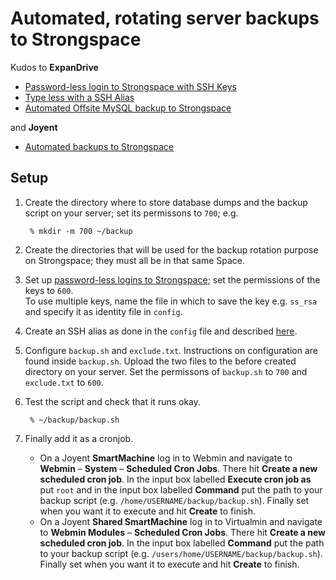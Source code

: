 Automated, rotating server backups to Strongspace
=================================================

Kudos to **ExpanDrive**

- [Password-less login to Strongspace with SSH Keys](https://www.strongspace.com/help/password-less-login-with-ssh-keys)
- [Type less with a SSH Alias](https://www.strongspace.com/help/ssh-alias)
- [Automated Offsite MySQL backup to Strongspace](https://www.strongspace.com/help/automated-offsite-mysql-backup)

and **Joyent**

- [Automated backups to Strongspace](http://oldwiki.joyent.com/shared:automated-backups)


Setup
-----

1. Create the directory where to store database dumps and the backup script on your server; set its permissons to `700`; e.g.

		% mkdir -m 700 ~/backup

2. Create the directories that will be used for the backup rotation purpose on Strongspace; they must all be in that same Space.

3. Set up [password-less logins to Strongspace](https://www.strongspace.com/help/password-less-login-with-ssh-keys); set the permissions of the keys to `600`.  
To use multiple keys, name the file in which to save the key e.g. `ss_rsa` and specify it as identity file in `config`.

4. Create an SSH alias as done in the `config` file and described [here](https://www.strongspace.com/help/ssh-alias).

5. Configure `backup.sh` and `exclude.txt`. Instructions on configuration are found inside `backup.sh`. Upload the two files to the before created directory on your server. Set the permissons of `backup.sh` to `700` and `exclude.txt` to `600`.

6. Test the script and check that it runs okay.

		% ~/backup/backup.sh

7. Finally add it as a cronjob.
	- On a Joyent **SmartMachine** log in to Webmin and navigate to <b>Webmin</b> – <b>System</b> – <b>Scheduled Cron Jobs</b>. There hit <b>Create a new scheduled cron job</b>. In the input box labelled <b>Execute cron job as</b> put `root` and in the input box labelled <b>Command</b> put the path to your backup script (e.g. `/home/USERNAME/backup/backup.sh`). Finally set when you want it to execute and hit <b>Create</b> to finish.
	- On a Joyent **Shared SmartMachine** log in to Virtualmin and navigate to <b>Webmin Modules</b> – <b>Scheduled Cron Jobs</b>. There hit <b>Create a new scheduled cron job</b>. In the input box labelled <b>Command</b> put the path to your backup script (e.g. `/users/home/USERNAME/backup/backup.sh`). Finally set when you want it to execute and hit <b>Create</b> to finish.
